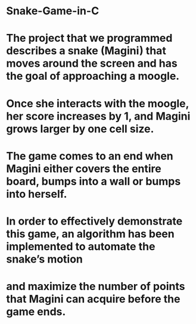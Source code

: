 # Snake-Game-in-C
# The project that we programmed describes a snake (Magini) that moves around the screen and has the goal of approaching a moogle. 
# Once she interacts with the moogle, her score increases by 1, and Magini grows larger by one cell size. 
# The game comes to an end when Magini either covers the entire board, bumps into a wall or bumps into herself. 
# In order to effectively demonstrate this game, an algorithm has been implemented to automate the snake’s motion 
# and maximize the number of points that Magini can acquire before the game ends.
